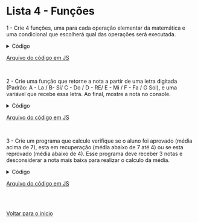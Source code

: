 # Lista 4 - Funções

1 - Crie 4 funções, uma para cada operação elementar da matemática e uma condicional que escolherá qual das operações será executada.

<details>
<summary>Código</summary>

```jsx
//Criando variável 
let operacao = 2;
let a = 10;
let b = 5;

//criando função para escolher operação
function escolha_operacao(num_op, n1, n2){
    if(num_op == 1){
        f_soma(n1, n2);
    }else if(num_op == 2){
        f_sub(n1, n2);
    }else if(num_op == 3){
        f_multi(n1, n2);
    }else if(num_op == 4){
        f_div(n1, n2);
    }else if(num_op == 5){
        f_mod(n1, n2);
    }else{
        console.log("Operação inválida! Escolha de 1 a 5.")
    }
}

//Função da operação de soma
function f_soma(num1, num2){
    let resultado;
    resultado = num1 + num2;
    console.log(`Operação escolhida é a soma de ${num1} por ${num2}`);
    console.log(`O resultado da operação é: ${resultado}`);
}

//Função da operação subtraçao
function f_sub(num1, num2){
    let resultado;
    resultado = num1 - num2;
    console.log(`Operação escolhida é a subtração de ${num1} por ${num2}`);
    console.log(`O resultado da operação é: ${resultado}`);
}
//Função da operação multiplicação
function f_multi(num1, num2){
    let resultado;
    resultado = num1 * num2;
    console.log(`Operação escolhida é a multiplicação de ${num1} por ${num2}`);
    console.log(`O resultado da operação é: ${resultado}`);
}
//Função da operação divisão
function f_div(num1, num2){
    let resultado;
    resultado = num1 / num2;
    console.log(`Operação escolhida é a divisão de ${num1} por ${num2}`);
    console.log(`O resultado da operação é: ${resultado}`);
}
//Função da operação modulo
function f_mod(num1, num2){
    let resultado;
    resultado = num1 % num2;
    console.log(`Operação escolhida é resto da divisão de ${num1} por ${num2}`);
    console.log(`O resultado da operação é: ${resultado}`);
}

//Chamando função "escolha_operacao" e passando os parametros (nº da operação, A e B)
escolha_operacao(operacao, a, b);
```

</details>

[Arquivo do código em JS](/Arquivos/C%C3%B3digos/Lista%204.1.js)

<br>

2 - Crie uma função que retorne a nota a partir de uma letra digitada (Padrão: A - La / B- Si/ C - Do / D - RE/ E - Mi / F - Fa / G Sol), e uma variável que recebe essa letra. Ao final, mostre a nota no console.

<details>
<summary>Código</summary>

```jsx
//Criando variáveis
let letra = "c";

//Função que retorna a nota de acordo com a letra
function f_return_note(letra){
    switch(letra){
        case "a": return "Lá";
        case "b": return "Si";
        case "c": return "Do";
        case "d": return "Ré";
        case "e": return "Mi";
        case "f": return "Fa";
        case "g": return "Sol";
        default: return "Letra inválida! Esolha de A a G para receber a nota equivalente."     
    }
}

//Armazenando a resposta da função "f_return_note"
let resposta = f_return_note(letra);

//Mostrando dado na tela
console.log(`A nota equivalente a letra "${letra}" e: ${resposta}`);
```

</details>

[Arquivo do código em JS](/Arquivos/C%C3%B3digos/Lista%204.2.js)

<br>

3 - Crie um programa que calcule verifique se o aluno foi aprovado (média acima de 7), esta em recuperação (média abaixo de 7 até 4) ou se esta reprovado (média abaixo de 4). Esse programa deve receber 3 notas e desconsiderar a nota mais baixa para realizar o calculo da média.

<details>
<summary>Código</summary>

```jsx
//Criando variáveis para armazenar as 3 notas
let nota1 = 0;
let nota2 = 3;
let nota3 = 3;

//Função para exibir a menor nota
function f_pega_nota_menor(n1, n2, n3){
    return n1 <= n2 ? n1: n2 <= n3 ? n2: n3;  
}
//Função para somar o valor das notas
function soma_notas(n1, n2, n3){
    return n1+ n2 + n3 
}
//Função para calcular média do aluno desconsiderando a menor nota
function f_calc_media(soma_notas, valor_menor_nota){
    return (soma_notas - valor_menor_nota) / 2;  
}
//Função para definir conceito de acordo com média de notas
function f_conceituando_aluno(media){
    if(media >= 7){
        return `Aluno aprovado! Média: ${media}`
    }else if (media >= 4){
        return `Aluno em recuperação! Média: ${media}`
    }else {
        return `Aluno reprovado! Média: ${media}` 
    }
}

//Armazenando soma de notas 
let s_notas = soma_notas(nota1, nota2, nota3);
//Armazenando menor nota
let menor_nota = f_pega_nota_menor(nota1, nota2, nota3);
//Armazenando média 
let media_aluno = f_calc_media(s_notas, menor_nota );
//Armazenando conceito do aluno
let status_aluno = f_conceituando_aluno(media_aluno);

//Mostrando dados na tela
console.log(`As 3 notas são: ${nota1}, ${nota2}, ${nota3}.`)
console.log(`${menor_nota} é a menor nota e será desconsiderada.`)
console.log(`o conceito final é -> ${status_aluno}.`)
```

</details>

[Arquivo do código em JS](/Arquivos/C%C3%B3digos/Lista%204.3.js)

<br>

<br>

[Voltar para o inicio](/README.md)